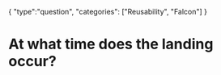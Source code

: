{
    "type":"question",
    "categories": ["Reusability", "Falcon"]
}

# At what time does the landing occur?
